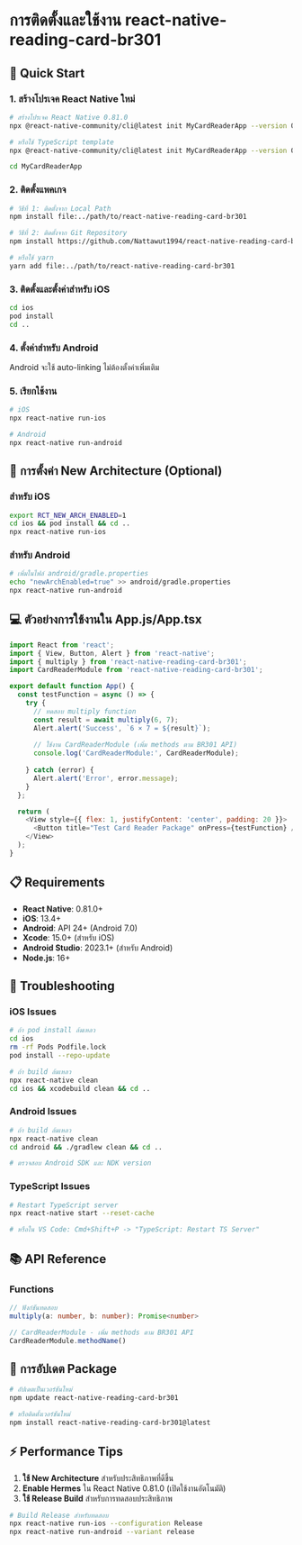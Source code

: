 # การติดตั้งและใช้งาน react-native-reading-card-br301

## 🚀 Quick Start

### 1. สร้างโปรเจค React Native ใหม่

```bash
# สร้างโปรเจค React Native 0.81.0
npx @react-native-community/cli@latest init MyCardReaderApp --version 0.81.0

# หรือใช้ TypeScript template
npx @react-native-community/cli@latest init MyCardReaderApp --version 0.81.0 --template react-native-template-typescript

cd MyCardReaderApp
```

### 2. ติดตั้งแพคเกจ

```bash
# วิธีที่ 1: ติดตั้งจาก Local Path
npm install file:../path/to/react-native-reading-card-br301

# วิธีที่ 2: ติดตั้งจาก Git Repository
npm install https://github.com/Nattawut1994/react-native-reading-card-br301.git

# หรือใช้ yarn
yarn add file:../path/to/react-native-reading-card-br301
```

### 3. ติดตั้งและตั้งค่าสำหรับ iOS

```bash
cd ios
pod install
cd ..
```

### 4. ตั้งค่าสำหรับ Android

Android จะใช้ auto-linking ไม่ต้องตั้งค่าเพิ่มเติม

### 5. เรียกใช้งาน

```bash
# iOS
npx react-native run-ios

# Android
npx react-native run-android
```

## 🔧 การตั้งค่า New Architecture (Optional)

### สำหรับ iOS
```bash
export RCT_NEW_ARCH_ENABLED=1
cd ios && pod install && cd ..
npx react-native run-ios
```

### สำหรับ Android
```bash
# เพิ่มในไฟล์ android/gradle.properties
echo "newArchEnabled=true" >> android/gradle.properties
npx react-native run-android
```

## 💻 ตัวอย่างการใช้งานใน App.js/App.tsx

```javascript
import React from 'react';
import { View, Button, Alert } from 'react-native';
import { multiply } from 'react-native-reading-card-br301';
import CardReaderModule from 'react-native-reading-card-br301';

export default function App() {
  const testFunction = async () => {
    try {
      // ทดสอบ multiply function
      const result = await multiply(6, 7);
      Alert.alert('Success', `6 × 7 = ${result}`);
      
      // ใช้งาน CardReaderModule (เพิ่ม methods ตาม BR301 API)
      console.log('CardReaderModule:', CardReaderModule);
      
    } catch (error) {
      Alert.alert('Error', error.message);
    }
  };

  return (
    <View style={{ flex: 1, justifyContent: 'center', padding: 20 }}>
      <Button title="Test Card Reader Package" onPress={testFunction} />
    </View>
  );
}
```

## 📋 Requirements

- **React Native**: 0.81.0+
- **iOS**: 13.4+
- **Android**: API 24+ (Android 7.0)
- **Xcode**: 15.0+ (สำหรับ iOS)
- **Android Studio**: 2023.1+ (สำหรับ Android)
- **Node.js**: 16+

## 🐛 Troubleshooting

### iOS Issues
```bash
# ถ้า pod install ล้มเหลว
cd ios
rm -rf Pods Podfile.lock
pod install --repo-update

# ถ้า build ล้มเหลว
npx react-native clean
cd ios && xcodebuild clean && cd ..
```

### Android Issues
```bash
# ถ้า build ล้มเหลว
npx react-native clean
cd android && ./gradlew clean && cd ..

# ตรวจสอบ Android SDK และ NDK version
```

### TypeScript Issues
```bash
# Restart TypeScript server
npx react-native start --reset-cache

# หรือใน VS Code: Cmd+Shift+P -> "TypeScript: Restart TS Server"
```

## 📚 API Reference

### Functions

```typescript
// ฟังก์ชันทดสอบ
multiply(a: number, b: number): Promise<number>

// CardReaderModule - เพิ่ม methods ตาม BR301 API
CardReaderModule.methodName()
```

## 🔄 การอัปเดต Package

```bash
# อัปเดตเป็นเวอร์ชันใหม่
npm update react-native-reading-card-br301

# หรือติดตั้งเวอร์ชันใหม่
npm install react-native-reading-card-br301@latest
```

## ⚡ Performance Tips

1. **ใช้ New Architecture** สำหรับประสิทธิภาพที่ดีขึ้น
2. **Enable Hermes** ใน React Native 0.81.0 (เปิดใช้งานอัตโนมัติ)
3. **ใช้ Release Build** สำหรับการทดสอบประสิทธิภาพ

```bash
# Build Release สำหรับทดสอบ
npx react-native run-ios --configuration Release
npx react-native run-android --variant release
```
